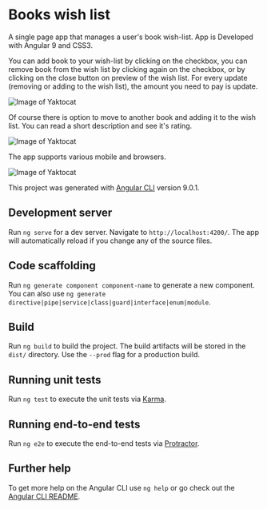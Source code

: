 # Books wish list 

A single page app that manages a user's book wish-list. App is Developed with Angular 9 and CSS3.

You can add book to your wish-list by clicking on the checkbox, you can remove book from the wish list by clicking again on the checkbox, or by clicking on the close button on preview of the wish list. For every update (removing or adding to the wish list), the amount you need to pay is update.

![Image of Yaktocat](https://res.cloudinary.com/dtwqtpteb/image/upload/v1583349321/ix4zrmk8iusftjv15hzl.png)

Of course there is option to move to another book and adding it to the wish list. You can read a short description and see it's rating.


![Image of Yaktocat](https://res.cloudinary.com/dtwqtpteb/image/upload/v1583356491/hsdla4vgwmf2ftvbbtaf.png)

The app supports various mobile and browsers.

![Image of Yaktocat](https://i.ibb.co/0FR3jrC/New-Project-11.png)

This project was generated with [Angular CLI](https://github.com/angular/angular-cli) version 9.0.1.

## Development server

Run `ng serve` for a dev server. Navigate to `http://localhost:4200/`. The app will automatically reload if you change any of the source files.

## Code scaffolding

Run `ng generate component component-name` to generate a new component. You can also use `ng generate directive|pipe|service|class|guard|interface|enum|module`.

## Build

Run `ng build` to build the project. The build artifacts will be stored in the `dist/` directory. Use the `--prod` flag for a production build.

## Running unit tests

Run `ng test` to execute the unit tests via [Karma](https://karma-runner.github.io).

## Running end-to-end tests

Run `ng e2e` to execute the end-to-end tests via [Protractor](http://www.protractortest.org/).

## Further help

To get more help on the Angular CLI use `ng help` or go check out the [Angular CLI README](https://github.com/angular/angular-cli/blob/master/README.md).
